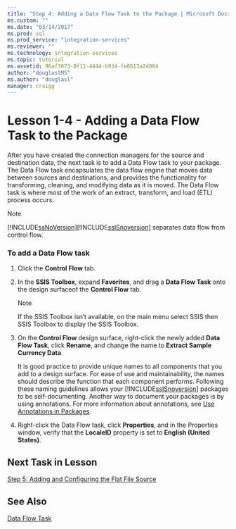 ```yaml
---
title: "Step 4: Adding a Data Flow Task to the Package | Microsoft Docs"
ms.custom: ""
ms.date: "03/14/2017"
ms.prod: sql
ms.prod_service: "integration-services"
ms.reviewer: ""
ms.technology: integration-services
ms.topic: tutorial
ms.assetid: 96af3073-8f11-4444-b934-fe8613a2d084
author: "douglaslMS"
ms.author: "douglasl"
manager: craigg
---
```

# Lesson 1-4 - Adding a Data Flow Task to the Package
After you have created the connection managers for the source and destination data, the next task is to add a Data Flow task to your package. The Data Flow task encapsulates the data flow engine that moves data between sources and destinations, and provides the functionality for transforming, cleaning, and modifying data as it is moved. The Data Flow task is where most of the work of an extract, transform, and load (ETL) process occurs.  
  
> [!NOTE]  
> [!INCLUDE[ssNoVersion](../includes/ssnoversion-md.md)][!INCLUDE[ssISnoversion](../includes/ssisnoversion-md.md)] separates data flow from control flow.  
  
### To add a Data Flow task  
  
1.  Click the **Control Flow** tab.  
  
2.  In the **SSIS Toolbox**, expand **Favorites**, and drag a **Data Flow Task** onto the design surfaceof the **Control Flow** tab.  
  
    > [!NOTE]  
    > If the SSIS Toolbox isn’t available, on the main menu select SSIS then SSIS Toolbox to display the SSIS Toolbox.  
  
3.  On the **Control Flow** design surface, right-click the newly added **Data Flow Task**, click **Rename**, and change the name to **Extract Sample Currency Data**.  
  
    It is good practice to provide unique names to all components that you add to a design surface. For ease of use and maintainability, the names should describe the function that each component performs. Following these naming guidelines allows your [!INCLUDE[ssISnoversion](../includes/ssisnoversion-md.md)] packages to be self-documenting. Another way to document your packages is by using annotations. For more information about annotations, see [Use Annotations in Packages](../integration-services/use-annotations-in-packages.md).  
  
4.  Right-click the Data Flow task, click **Properties**, and in the Properties window, verify that the **LocaleID** property is set to **English (United States)**.  
  
## Next Task in Lesson  
[Step 5: Adding and Configuring the Flat File Source](../integration-services/lesson-1-5-adding-and-configuring-the-flat-file-source.md)  
  
## See Also  
[Data Flow Task](../integration-services/control-flow/data-flow-task.md)  
  
  
  
